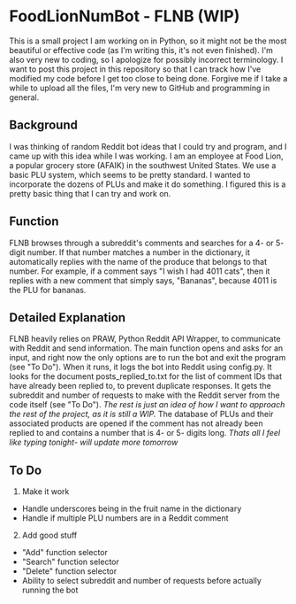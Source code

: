 # FoodLionNumBot - FLNB (WIP)
This is a small project I am working on in Python, so it might not be the most beautiful or effective code (as I'm writing this, it's not even finished). I'm also very new to coding, so I apologize for possibly incorrect terminology. I want to post this project in this repository so that I can track how I've modified my code before I get too close to being done. Forgive me if I take a while to upload all the files, I'm very new to GitHub and programming in general.

## Background
I was thinking of random Reddit bot ideas that I could try and program, and I came up with this idea while I was working. I am an employee at Food Lion, a popular grocery store (AFAIK) in the southwest United States. We use a basic PLU system, which seems to be pretty standard. I wanted to incorporate the dozens of PLUs and make it do something. I figured this is a pretty basic thing that I can try and work on.

## Function
FLNB browses through a subreddit's comments and searches for a 4- or 5- digit number. If that number matches a number in the dictionary, it automatically replies with the name of the produce that belongs to that number. For example, if a comment says "I wish I had 4011 cats", then it replies with a new comment that simply says, "Bananas", because 4011 is the PLU for bananas.

## Detailed Explanation
FLNB heavily relies on PRAW, Python Reddit API Wrapper, to communicate with Reddit and send information. The main function opens and asks for an input, and right now the only options are to run the bot and exit the program (see "To Do"). When it runs, it logs the bot into Reddit using config.py. It looks for the document posts_replied_to.txt for the list of comment IDs that have already been replied to, to prevent duplicate responses. It gets the subreddit and number of requests to make with the Reddit server from the code itself (see "To Do").
*The rest is just an idea of how I want to approach the rest of the project, as it is still a WIP.*
The database of PLUs and their associated products are opened if the comment has not already been replied to and contains a number that is 4- or 5- digits long. 
*Thats all I feel like typing tonight- will update more tomorrow*

## To Do
1. Make it work
* Handle underscores being in the fruit name in the dictionary
* Handle if multiple PLU numbers are in a Reddit comment

2. Add good stuff
* "Add" function selector
* "Search" function selector
* "Delete" function selector
* Ability to select subreddit and number of requests before actually running the bot
